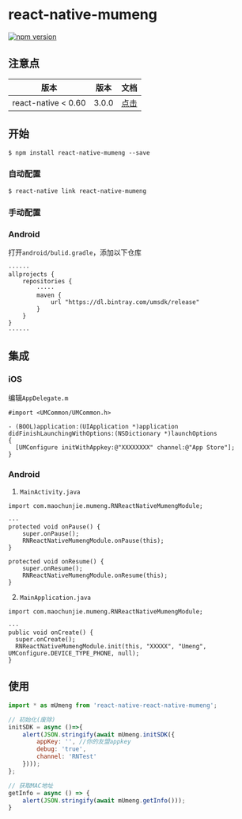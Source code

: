 
# react-native-mumeng

[![npm version](https://badge.fury.io/js/react-native-mumeng.svg)](https://badge.fury.io/js/react-native-mumeng)

## 注意点

|         版本        |   版本  |   文档  |
| :-----------------: | :---: | :---: |
| react-native < 0.60 | 3.0.0 | [点击](./README_0.5X.md) |

## 开始

`$ npm install react-native-mumeng --save`

### 自动配置

`$ react-native link react-native-mumeng`

### 手动配置


### Android
打开`android/bulid.gradle`，添加以下仓库
```
······
allprojects {
    repositories {
        ·····
        maven {
            url "https://dl.bintray.com/umsdk/release"
        }
    }
}
······
```

## 集成

### iOS

编辑`AppDelegate.m`

```
#import <UMCommon/UMCommon.h>

- (BOOL)application:(UIApplication *)application didFinishLaunchingWithOptions:(NSDictionary *)launchOptions
{
  [UMConfigure initWithAppkey:@"XXXXXXXX" channel:@"App Store"];
}
```

### Android

1. `MainActivity.java`

```
import com.maochunjie.mumeng.RNReactNativeMumengModule;

···
protected void onPause() {
    super.onPause();
    RNReactNativeMumengModule.onPause(this);
}

protected void onResume() {
    super.onResume();
    RNReactNativeMumengModule.onResume(this);
}
```

2. `MainApplication.java`

```
import com.maochunjie.mumeng.RNReactNativeMumengModule;

···
public void onCreate() {
  super.onCreate();
  RNReactNativeMumengModule.init(this, "XXXXX", "Umeng", UMConfigure.DEVICE_TYPE_PHONE, null);
}
```

## 使用
```javascript
import * as mUmeng from 'react-native-react-native-mumeng';

// 初始化(废除)
initSDK = async ()=>{
    alert(JSON.stringify(await mUmeng.initSDK({
        appKey: '', //你的友盟appkey
        debug: 'true',
        channel: 'RNTest'
    })));
};

// 获取MAC地址
getInfo = async () => {
    alert(JSON.stringify(await mUmeng.getInfo()));
}
```
  